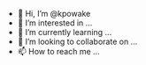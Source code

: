 - 👋 Hi, I’m @kpowake
- 👀 I’m interested in ...
- 🌱 I’m currently learning ...
- 💞️ I’m looking to collaborate on ...
- 📫 How to reach me ...

<!---
kpowake/kpowake is a ✨ special ✨ repository because its `README.md` (this file) appears on your GitHub profile.
You can click the Preview link to take a look at your changes.
--->
